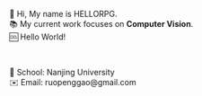 
<p align=left>
  👋 Hi, My name is HELLORPG. <br>
  📚 My current work focuses on <b>Computer Vision</b>. <br>
  🆒 Hello World! <br>
</p>
<br>
<p align=left>
  🏫 School: Nanjing University <br>
  ✉️ Email: ruopenggao@gmail.com <br>
</p>
